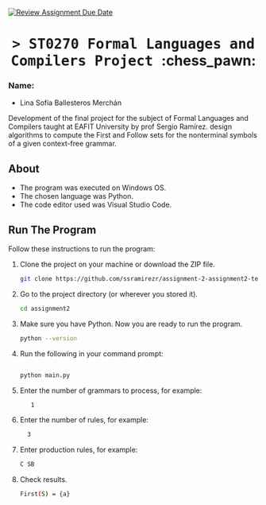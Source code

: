 [![Review Assignment Due Date](https://classroom.github.com/assets/deadline-readme-button-24ddc0f5d75046c5622901739e7c5dd533143b0c8e959d652212380cedb1ea36.svg)](https://classroom.github.com/a/kw1YU2tQ)

<h1 align="center">
    <tt>> ST0270 Formal Languages and Compilers
Project </tt> :chess_pawn:
</h1>

### Name: 
- Lina Sofía Ballesteros Merchán

Development of the final project for the subject of Formal Languages and Compilers taught at EAFIT University by prof Sergio Ramírez. design algorithms to compute the First and Follow sets for the nonterminal symbols of a given context-free grammar. 

## About
- The program was executed on Windows OS.
- The chosen language was Python.
- The code editor used was Visual Studio Code.

## Run The Program

Follow these instructions to run the program:

1. Clone the project on your machine or download the ZIP file.

    ```bash
    git clone https://github.com/ssramirezr/assignment-2-assignment2-teamsl.git
    ```
2. Go to the project directory (or wherever you stored it).

    ```bash
    cd assignment2
    ```
  
3. Make sure you have Python. Now you are ready to run the program.
  
    ```bash
    python --version

    ```

4. Run the following in your command prompt:

    ```bash
    
    python main.py
    
    ```
    
4. Enter the number of grammars to process, for example:

    ```bash
       1
    ```
    
4. Enter the number of rules, for example:

    ```bash
      3
    ```
    
4. Enter production rules, for example:

    ```bash
    C SB
    ```
    
5. Check results.
     ```bash
   First(S) = {a}
    ```

